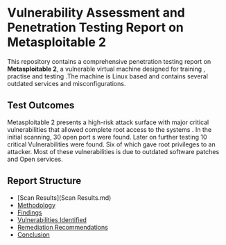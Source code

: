 # Vulnerability Assessment and Penetration Testing Report on Metasploitable 2

This repository contains a comprehensive penetration testing report on **Metasploitable 2**, a vulnerable virtual machine
designed for training , practise and testing .The machine is Linux based and contains several outdated services and misconfigurations.

## Test Outcomes
Metasploitable 2 presents a high-risk attack surface with major critical vulnerabilities that allowed complete root access to the  systems .
In the initial scanning, 30 open port s were found. Later on further testing 10 critical  Vulnerabilities were found. Six of which gave root privileges to an attacker. 
Most of these vulnerabilities is due to outdated software patches and Open services.


## Report Structure
- [Scan Results](Scan Results.md)
- [Methodology](02-Methodology.md)
- [Findings](03-Findings.md)
- [Vulnerabilities Identified](04-Vulnerabilites.md)
- [Remediation Recommendations](05-Remediation.md)
- [Conclusion](06-Conclusion.md)
